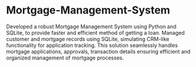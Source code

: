 # Mortgage-Management-System
Developed a robust Mortgage Management System using Python and SQLite, to provide faster and efficient method of getting a loan.
Managed customer and mortgage records using SQLite, simulating CRM-like functionality for application tracking.
This solution seamlessly handles mortgage applications, approvals, transaction details ensuring efficient and organized management of mortgage processes.
